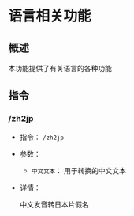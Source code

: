 # 语言相关功能

## 概述

本功能提供了有关语言的各种功能

## 指令

### /zh2jp

- 指令： `/zh2jp`

- 参数：

  - `中文文本`： 用于转换的中文文本

- 详情：

  中文发音转日本片假名
